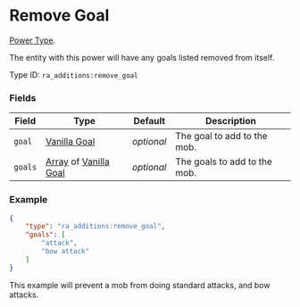 # Remove Goal

[Power Type](../power_types.md).

The entity with this power will have any goals listed removed from itself.

Type ID: `ra_additions:remove_goal`

### Fields

Field  | Type | Default | Description
-------|------|---------|-------------
`goal` | [Vanilla Goal](../data_types/vanilla_goal.md) | _optional_ | The goal to add to the mob.
`goals` | [Array]() of [Vanilla Goal](../data_types/vanilla_goal.md) | _optional_ | The goals to add to the mob.


### Example
```json
{
    "type": "ra_additions:remove_goal",
    "goals": [
        "attack",
        "bow attack"
    ]
}
```
This example will prevent a mob from doing standard attacks, and bow attacks.